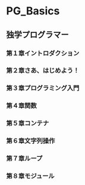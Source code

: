 # PG_Basics
## 独学プログラマー
### 第１章イントロダクション
### 第２章さあ、はじめよう！
### 第３章プログラミング入門
### 第４章関数
### 第５章コンテナ
### 第６章文字列操作
### 第７章ループ
### 第８章モジュール
